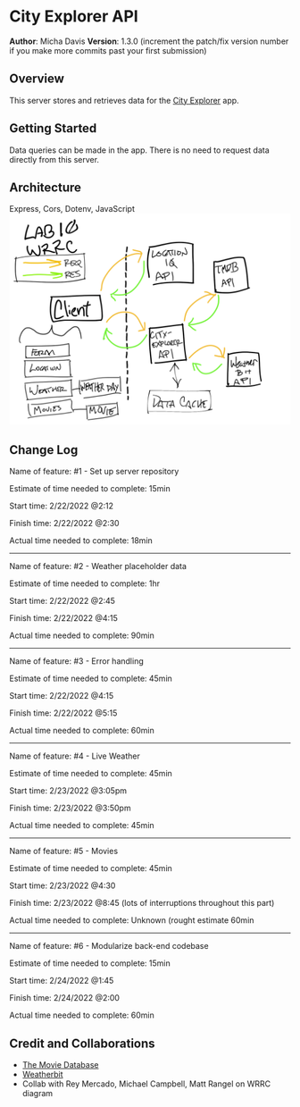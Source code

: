 # City Explorer API

**Author**: Micha Davis
**Version**: 1.3.0 (increment the patch/fix version number if you make more commits past your first submission)

## Overview
This server stores and retrieves data for the [City Explorer](https://github.com/Micha-L-Davis/city-explorer) app.

## Getting Started
Data queries can be made in the app. There is no need to request data directly from this server.

## Architecture
Express, Cors, Dotenv, JavaScript
![Web Request Response Cycle](./wrrc-lab10.png)

## Change Log
Name of feature: #1 - Set up server repository

Estimate of time needed to complete: 15min

Start time: 2/22/2022 @2:12

Finish time: 2/22/2022 @2:30

Actual time needed to complete: 18min

---

Name of feature: #2 - Weather placeholder data

Estimate of time needed to complete: 1hr

Start time: 2/22/2022 @2:45

Finish time: 2/22/2022 @4:15

Actual time needed to complete: 90min

---

Name of feature: #3 - Error handling

Estimate of time needed to complete: 45min

Start time: 2/22/2022 @4:15

Finish time: 2/22/2022 @5:15

Actual time needed to complete: 60min

---

Name of feature: #4 - Live Weather

Estimate of time needed to complete: 45min

Start time: 2/23/2022 @3:05pm

Finish time: 2/23/2022 @3:50pm

Actual time needed to complete: 45min

---

Name of feature: #5 - Movies

Estimate of time needed to complete: 45min

Start time: 2/23/2022 @4:30

Finish time: 2/23/2022 @8:45 (lots of interruptions throughout this part)

Actual time needed to complete: Unknown (rought estimate 60min

---

Name of feature: #6 - Modularize back-end codebase

Estimate of time needed to complete: 15min

Start time: 2/24/2022 @1:45

Finish time: 2/24/2022 @2:00

Actual time needed to complete: 60min

## Credit and Collaborations
* [The Movie Database](https://themoviedb.org)
* [Weatherbit](https://weatherbit.io)
* Collab with Rey Mercado, Michael Campbell, Matt Rangel on WRRC diagram
